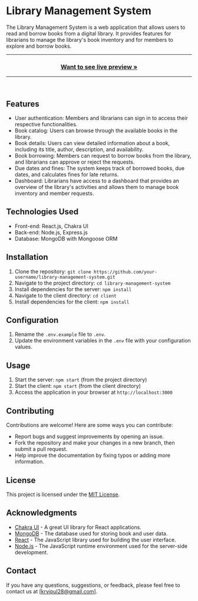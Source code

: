 
# Library Management System

The Library Management System is a web application that allows users to read and borrow books from a digital library. It provides features for librarians to manage the library's book inventory and for members to explore and borrow books.
<hr/>
<h3 align="center"><a href="https://booknest-librarymanagementsystem.netlify.app/"><strong>Want to see live preview »</strong></a></h3>
<hr/>
<br/>

## Features

- User authentication: Members and librarians can sign in to access their respective functionalities.
- Book catalog: Users can browse through the available books in the library.
- Book details: Users can view detailed information about a book, including its title, author, description, and availability.
- Book borrowing: Members can request to borrow books from the library, and librarians can approve or reject the requests.
- Due dates and fines: The system keeps track of borrowed books, due dates, and calculates fines for late returns.
- Dashboard: Librarians have access to a dashboard that provides an overview of the library's activities and allows them to manage book inventory and member requests.

## Technologies Used

- Front-end: React.js, Chakra UI
- Back-end: Node.js, Express.js
- Database: MongoDB with Mongoose ORM

## Installation

1. Clone the repository: `git clone https://github.com/your-username/library-management-system.git`
2. Navigate to the project directory: `cd library-management-system`
3. Install dependencies for the server: `npm install`
4. Navigate to the client directory: `cd client`
5. Install dependencies for the client: `npm install`

## Configuration

1. Rename the `.env.example` file to `.env`.
2. Update the environment variables in the `.env` file with your configuration values.

## Usage

1. Start the server: `npm start` (from the project directory)
2. Start the client: `npm start` (from the client directory)
3. Access the application in your browser at `http://localhost:3000`

## Contributing

Contributions are welcome! Here are some ways you can contribute:

- Report bugs and suggest improvements by opening an issue.
- Fork the repository and make your changes in a new branch, then submit a pull request.
- Help improve the documentation by fixing typos or adding more information.

## License

This project is licensed under the [MIT License](https://opensource.org/licenses/MIT).

## Acknowledgments

- [Chakra UI](https://chakra-ui.com) - A great UI library for React applications.
- [MongoDB](https://www.mongodb.com) - The database used for storing book and user data.
- [React](https://reactjs.org) - The JavaScript library used for building the user interface.
- [Node.js](https://nodejs.org) - The JavaScript runtime environment used for the server-side development.

## Contact

If you have any questions, suggestions, or feedback, please feel free to contact us at [krvipul28@gmail.com].
